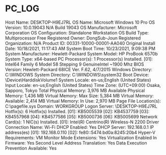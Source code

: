 # PC_LOG


Host Name:                 DESKTOP-H9EJ7RL
OS Name:                   Microsoft Windows 10 Pro
OS Version:                10.0.19043 N/A Build 19043
OS Manufacturer:           Microsoft Corporation
OS Configuration:          Standalone Workstation
OS Build Type:             Multiprocessor Free
Registered Owner:          DongSub-Joun
Registered Organization:   N/A
Product ID:                00331-10000-00001-AA040
Original Install Date:     10/18/2021, 11:17:43 AM
System Boot Time:          10/23/2021, 9:09:38 PM
System Manufacturer:       Hewlett-Packard
System Model:              HP ProBook 6570b
System Type:               x64-based PC
Processor(s):              1 Processor(s) Installed.
                           [01]: Intel64 Family 6 Model 58 Stepping 9 GenuineIntel ~1900 Mhz
BIOS Version:              Hewlett-Packard 68ICE Ver. F.62, 4/7/2015
Windows Directory:         C:\WINDOWS
System Directory:          C:\WINDOWS\system32
Boot Device:               \Device\HarddiskVolume1
System Locale:             en-us;English (United States)
Input Locale:              en-us;English (United States)
Time Zone:                 (UTC+09:00) Osaka, Sapporo, Tokyo
Total Physical Memory:     3,976 MB
Available Physical Memory: 1,436 MB
Virtual Memory: Max Size:  5,384 MB
Virtual Memory: Available: 2,414 MB
Virtual Memory: In Use:    2,970 MB
Page File Location(s):     C:\pagefile.sys
Domain:                    WORKGROUP
Logon Server:              \\DESKTOP-H9EJ7RL
Hotfix(s):                 6 Hotfix(s) Installed.
                           [01]: KB5005539
                           [02]: KB4537759
                           [03]: KB4557968
                           [04]: KB4577586
                           [05]: KB5000736
                           [06]: KB5005699
Network Card(s):           1 NIC(s) Installed.
                           [01]: Intel(R) Centrino(R) Wireless-N 2200 Driver
                                 Connection Name: Wi-Fi
                                 DHCP Enabled:    Yes
                                 DHCP Server:     192.168.0.1
                                 IP address(es)
                                 [01]: 192.168.0.110
                                 [02]: fe80::5474:bd0a:8245:20b4
Hyper-V Requirements:      VM Monitor Mode Extensions: Yes
                           Virtualization Enabled In Firmware: Yes
                           Second Level Address Translation: Yes
                           Data Execution Prevention Available: Yes
